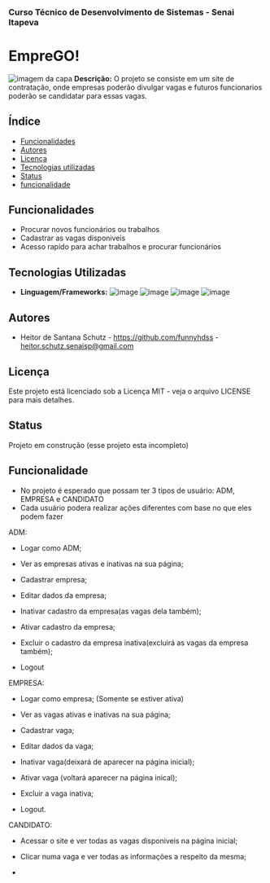 ### Curso Técnico de Desenvolvimento de Sistemas - Senai Itapeva
# EmpreGO!

![imagem da capa](assets/IMG/readme/banner.png)
**Descrição:**
O projeto se consiste em um site de contratação, onde empresas poderão divulgar vagas e futuros funcionarios poderão se candidatar para essas vagas.
## Índice
- [Funcionalidades](#funcionalidades)
- [Autores](#autores)
- [Licença](#licença)
- [Tecnologias utilizadas](#tecnologias-utilizadas)
- [Status](#status)
- [funcionalidade](#funcionalidade)
## Funcionalidades
 - Procurar novos funcionários ou trabalhos
 - Cadastrar as vagas disponiveis
 - Acesso rapido para achar trabalhos e procurar funcionários
## Tecnologias Utilizadas
- **Linguagem/Frameworks:**
 ![image](https://img.shields.io/badge/JavaScript-323330?style=for-the-badge&logo=javascript&logoColor=F7DF1E)
 ![image](https://img.shields.io/badge/CSS3-1572B6?style=for-the-badge&logo=css3&logoColor=white)
 ![image](https://img.shields.io/badge/HTML5-E34F26?style=for-the-badge&logo=html5&logoColor=white)
 ![image](https://img.shields.io/badge/Bootstrap-563D7C?style=for-the-badge&logo=bootstrap&logoColor=white)
## Autores
- Heitor de Santana Schutz - https://github.com/funnyhdss - heitor.schutz.senaisp@gmail.com
## Licença
Este projeto está licenciado sob a Licença MIT - veja o arquivo LICENSE para mais detalhes.
## Status
Projeto em construção (esse projeto esta incompleto)
## Funcionalidade
- No projeto é esperado que possam ter 3 tipos de usuário:
ADM, EMPRESA e CANDIDATO
- Cada usuário podera realizar ações diferentes com base no que eles podem fazer

ADM:
- Logar como ADM;

- Ver as empresas ativas e inativas na sua página;

- Cadastrar empresa;

- Editar dados da empresa;

- Inativar cadastro da empresa(as vagas dela também);

- Ativar cadastro da empresa;

- Excluir o cadastro da empresa inativa(excluirá as vagas da empresa também);

- Logout

EMPRESA:
- Logar como empresa;
    (Somente se estiver ativa)

- Ver as vagas ativas e inativas na sua página;

- Cadastrar vaga;

- Editar dados da vaga;

- Inativar vaga(deixará de aparecer na página inicial);

- Ativar vaga (voltará aparecer na página inical);

- Excluir a vaga inativa;

- Logout.

CANDIDATO:
- Acessar o site e ver todas as vagas disponiveis na página inicial;

- Clicar numa vaga e ver todas as informações a respeito da mesma;

- 





